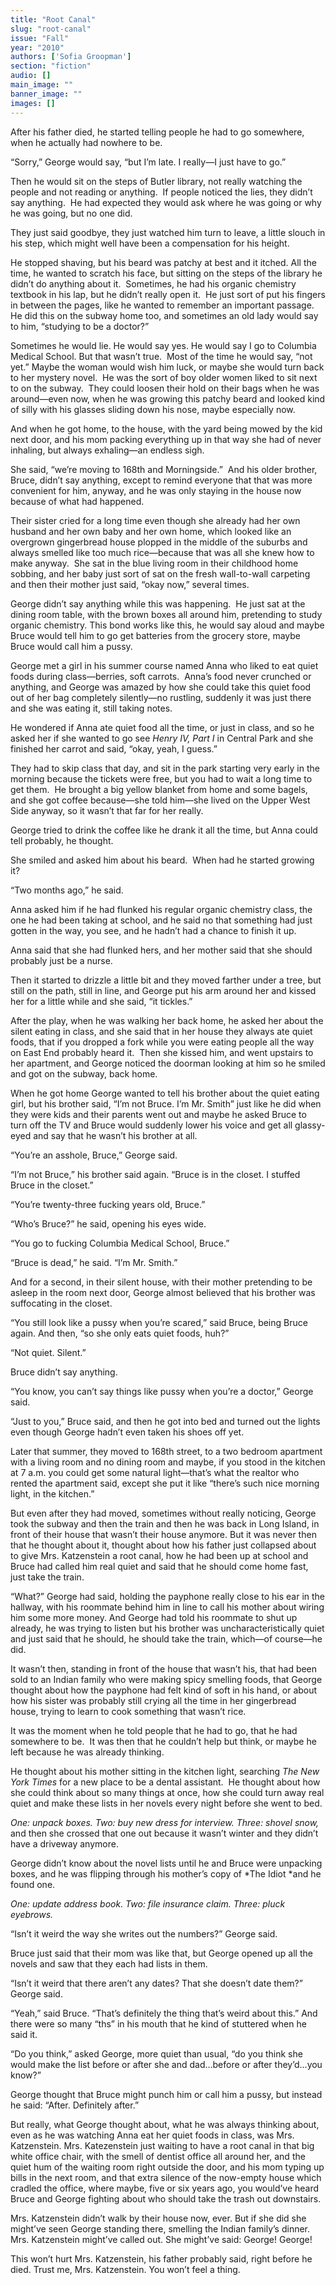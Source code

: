 ```yaml
---
title: "Root Canal"
slug: "root-canal"
issue: "Fall"
year: "2010"
authors: ['Sofia Groopman']
section: "fiction"
audio: []
main_image: ""
banner_image: ""
images: []
---
```

After his father died, he started telling people he had to go somewhere, when he actually had nowhere to be.

 “Sorry,” George would say, “but I’m late. I really—I just have to go.”

 Then he would sit on the steps of Butler library, not really watching the people and not reading or anything.  If people noticed the lies, they didn’t say anything.  He had expected they would ask where he was going or why he was going, but no one did.

 They just said goodbye, they just watched him turn to leave, a little slouch in his step, which might well have been a compensation for his height. 

 He stopped shaving, but his beard was patchy at best and it itched. All the time, he wanted to scratch his face, but sitting on the steps of the library he didn’t do anything about it.  Sometimes, he had his organic chemistry textbook in his lap, but he didn’t really open it.  He just sort of put his fingers in between the pages, like he wanted to remember an important passage.  He did this on the subway home too, and sometimes an old lady would say to him, “studying to be a doctor?”

 Sometimes he would lie. He would say yes. He would say I go to Columbia Medical School. But that wasn’t true.  Most of the time he would say, “not yet.” Maybe the woman would wish him luck, or maybe she would turn back to her mystery novel.  He was the sort of boy older women liked to sit next to on the subway.  They could loosen their hold on their bags when he was around—even now, when he was growing this patchy beard and looked kind of silly with his glasses sliding down his nose, maybe especially now.

 And when he got home, to the house, with the yard being mowed by the kid next door, and his mom packing everything up in that way she had of never inhaling, but always exhaling—an endless sigh.

 She said, “we’re moving to 168th and Morningside.”  And his older brother, Bruce, didn’t say anything, except to remind everyone that that was more convenient for him, anyway, and he was only staying in the house now because of what had happened.  

 Their sister cried for a long time even though she already had her own husband and her own baby and her own home, which looked like an overgrown gingerbread house plopped in the middle of the suburbs and always smelled like too much rice—because that was all she knew how to make anyway.  She sat in the blue living room in their childhood home sobbing, and her baby just sort of sat on the fresh wall-to-wall carpeting and then their mother just said, “okay now,” several times.

 George didn’t say anything while this was happening.  He just sat at the dining room table, with the brown boxes all around him, pretending to study organic chemistry. This bond works like this, he would say aloud and maybe Bruce would tell him to go get batteries from the grocery store, maybe Bruce would call him a pussy.

 George met a girl in his summer course named Anna who liked to eat quiet foods during class—berries, soft carrots.  Anna’s food never crunched or anything, and George was amazed by how she could take this quiet food out of her bag completely silently—no rustling, suddenly it was just there and she was eating it, still taking notes. 

 He wondered if Anna ate quiet food all the time, or just in class, and so he asked her if she wanted to go see *Henry IV, Part I* in Central Park and she finished her carrot and said, “okay, yeah, I guess.” 

 They had to skip class that day, and sit in the park starting very early in the morning because the tickets were free, but you had to wait a long time to get them.  He brought a big yellow blanket from home and some bagels, and she got coffee because—she told him—she lived on the Upper West Side anyway, so it wasn’t that far for her really. 

 George tried to drink the coffee like he drank it all the time, but Anna could tell probably, he thought.

 She smiled and asked him about his beard.  When had he started growing it?

 “Two months ago,” he said.

 Anna asked him if he had flunked his regular organic chemistry class, the one he had been taking at school, and he said no that something had just gotten in the way, you see, and he hadn’t had a chance to finish it up.

 Anna said that she had flunked hers, and her mother said that she should probably just be a nurse. 

 Then it started to drizzle a little bit and they moved farther under a tree, but still on the path, still in line, and George put his arm around her and kissed her for a little while and she said, “it tickles.”

 After the play, when he was walking her back home, he asked her about the silent eating in class, and she said that in her house they always ate quiet foods, that if you dropped a fork while you were eating people all the way on East End probably heard it.  Then she kissed him, and went upstairs to her apartment, and George noticed the doorman looking at him so he smiled and got on the subway, back home.

 When he got home George wanted to tell his brother about the quiet eating girl, but his brother said, “I’m not Bruce. I’m Mr. Smith” just like he did when they were kids and their parents went out and maybe he asked Bruce to turn off the TV and Bruce would suddenly lower his voice and get all glassy-eyed and say that he wasn’t his brother at all.

 “You’re an asshole, Bruce,” George said.

 “I’m not Bruce,” his brother said again. “Bruce is in the closet. I stuffed Bruce in the closet.”

 “You’re twenty-three fucking years old, Bruce.”

 “Who’s Bruce?” he said, opening his eyes wide.

 “You go to fucking Columbia Medical School, Bruce.”

 “Bruce is dead,” he said. “I’m Mr. Smith.”

 And for a second, in their silent house, with their mother pretending to be asleep in the room next door, George almost believed that his brother was suffocating in the closet.

 “You still look like a pussy when you’re scared,” said Bruce, being Bruce again. And then, “so she only eats quiet foods, huh?”

 “Not quiet. Silent.”

 Bruce didn’t say anything.

 “You know, you can’t say things like pussy when you’re a doctor,” George said.

 “Just to you,” Bruce said, and then he got into bed and turned out the lights even though George hadn’t even taken his shoes off yet.

 Later that summer, they moved to 168th street, to a two bedroom apartment with a living room and no dining room and maybe, if you stood in the kitchen at 7 a.m. you could get some natural light—that’s what the realtor who rented the apartment said, except she put it like “there’s such nice morning light, in the kitchen.”

 But even after they had moved, sometimes without really noticing, George took the subway and then the train and then he was back in Long Island, in front of their house that wasn’t their house anymore. But it was never then that he thought about it, thought about how his father just collapsed about to give Mrs. Katzenstein a root canal, how he had been up at school and Bruce had called him real quiet and said that he should come home fast, just take the train.

 “What?” George had said, holding the payphone really close to his ear in the hallway, with his roommate behind him in line to call his mother about wiring him some more money. And George had told his roommate to shut up already, he was trying to listen but his brother was uncharacteristically quiet and just said that he should, he should take the train, which—of course—he did.

 It wasn’t then, standing in front of the house that wasn’t his, that had been sold to an Indian family who were making spicy smelling foods, that George thought about how the payphone had felt kind of soft in his hand, or about how his sister was probably still crying all the time in her gingerbread house, trying to learn to cook something that wasn’t rice.

 It was the moment when he told people that he had to go, that he had somewhere to be.  It was then that he couldn’t help but think, or maybe he left because he was already thinking.

 He thought about his mother sitting in the kitchen light, searching *The New York Times* for a new place to be a dental assistant.  He thought about how she could think about so many things at once, how she could turn away real quiet and make these lists in her novels every night before she went to bed.

 *One: unpack boxes. Two: buy new dress for interview. Three: shovel snow,* and then she crossed that one out because it wasn’t winter and they didn’t have a driveway anymore.

 George didn’t know about the novel lists until he and Bruce were unpacking boxes, and he was flipping through his mother’s copy of *The Idiot *and he found one.

 *One: update address book. Two: file insurance claim. Three: pluck eyebrows.*

 “Isn’t it weird the way she writes out the numbers?” George said.

 Bruce just said that their mom was like that, but George opened up all the novels and saw that they each had lists in them.

 “Isn’t it weird that there aren’t any dates? That she doesn’t date them?” George said.

 “Yeah,” said Bruce. “That’s definitely the thing that’s weird about this.” And there were so many “ths” in his mouth that he kind of stuttered when he said it.

 “Do you think,” asked George, more quiet than usual, “do you think she would make the list before or after she and dad…before or after they’d…you know?”

 George thought that Bruce might punch him or call him a pussy, but instead he said: “After. Definitely after.”

 But really, what George thought about, what he was always thinking about, even as he was watching Anna eat her quiet foods in class, was Mrs. Katzenstein. Mrs. Katezenstein just waiting to have a root canal in that big white office chair, with the smell of dentist office all around her, and the quiet hum of the waiting room right outside the door, and his mom typing up bills in the next room, and that extra silence of the now-empty house which cradled the office, where maybe, five or six years ago, you would’ve heard Bruce and George fighting about who should take the trash out downstairs.

 Mrs. Katzenstein didn’t walk by their house now, ever. But if she did she might’ve seen George standing there, smelling the Indian family’s dinner. Mrs. Katzenstein might’ve called out. She might’ve said: George! George!

 This won’t hurt Mrs. Katzenstein, his father probably said, right before he died. Trust me, Mrs. Katzenstein. You won’t feel a thing.

  


